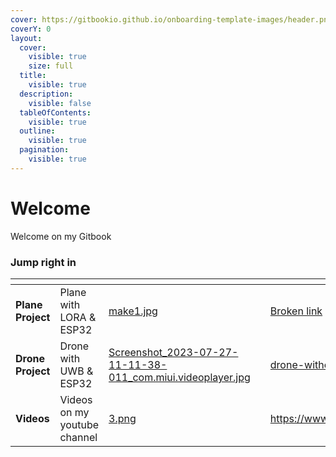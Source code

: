 ```yaml
---
cover: https://gitbookio.github.io/onboarding-template-images/header.png
coverY: 0
layout:
  cover:
    visible: true
    size: full
  title:
    visible: true
  description:
    visible: false
  tableOfContents:
    visible: true
  outline:
    visible: true
  pagination:
    visible: true
---
```


# Welcome

Welcome on my Gitbook

### Jump right in

<table data-view="cards"><thead><tr><th></th><th></th><th data-hidden data-card-cover data-type="files"></th><th data-hidden></th><th data-hidden data-card-target data-type="content-ref"></th></tr></thead><tbody><tr><td><strong>Plane Project</strong></td><td>Plane with LORA &#x26; ESP32</td><td><a href=".gitbook/assets/make1.jpg">make1.jpg</a></td><td></td><td><a href="broken-reference">Broken link</a></td></tr><tr><td><strong>Drone Project</strong></td><td>Drone with UWB &#x26; ESP32</td><td><a href=".gitbook/assets/Screenshot_2023-07-27-11-11-38-011_com.miui.videoplayer.jpg">Screenshot_2023-07-27-11-11-38-011_com.miui.videoplayer.jpg</a></td><td></td><td><a href="drone-uwb/drone-without-esc/">drone-without-esc</a></td></tr><tr><td><strong>Videos</strong></td><td>Videos on my youtube channel</td><td><a href=".gitbook/assets/3.png">3.png</a></td><td></td><td><a href="https://www.youtube.com/@RonanMINGON">https://www.youtube.com/@RonanMINGON</a></td></tr></tbody></table>
